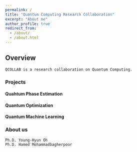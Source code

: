 ```yaml
---
permalink: /
title: "Quantum Computing Research Collaboration"
excerpt: "About me"
author_profile: true
redirect_from: 
  - /about/
  - /about.html
---
```


## Overview
```
QCOLLAB is a research collaboration on Quantum Computing. 
```
### Projects
#### Quahtum Phase Estimation 

#### Quantum Optimization 

#### Quantum Machine Learning

### About us
```
Ph.D. Young-Hyun Oh
Ph.D. Hamed Mohammadbagherpoor
```
